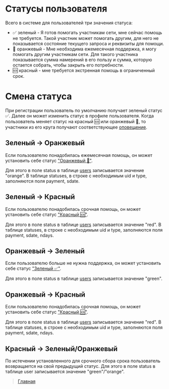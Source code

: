 # Статусы пользователя

Всего в системе для пользователей три значения статуса:

- ✅ зеленый   - Я готов помогать участникам сети, мне сейчас помощь не требуется. Такой участник может помогать другим, для него не показывается состояние текущего запроса и реквизиты для помощи. 
- 🔆 оранжевый - Мне необходима ежемесячная поддержка, я могу помогать другим участникам сети. Для такого участника показывается сумма намерений в его пользу и сумма, которую остается собрать, чтобы закрыть его потребности. 
- 🆘 красный   - мне требуется экстренная помощь в ограниченный срок.

# Смена статуса

При регистрации пользователь по умолчанию получает зеленый статус ✅. Далее он может изменить статус в профиле пользователя. 
Когда пользователь меняет статус на красный 🆘 или оранжевый 🔆, то участники из его круга получают соответствующее [оповещение](../notifications/status_changed.md).

## Зеленый -> Оранжевый

Если пользователю понадобилась ежемесячная помощь, он может установить себе статус ["Оранжевый 🔆"](../statuses/orange.md).

Для этого в поле status в таблице [users](../tables/users.md) записывается значение "orange".
В таблице statuses, в строке с необходимым uid и type, заполняются поля payment, sdate.

## Зеленый -> Красный

Если пользователю понадобилась срочная помощь, он может установить себе статус ["Красный 🆘"](../statuses/red.md).

Для этого в поле status в таблице [users](../tables/users.md) записывается значение "red".
В таблице statuses, в строке с необходимым uid и type, заполняются поля payment, sdate, ndays.

## Оранжевый -> Зеленый

Если пользователю больше не нужна поддержка, он может установить себе статус ["Зеленый ✅"](../statuses/green.md).

Для этого в поле status в таблице [users](../tables/users.md) записывается значение "green".

## Оранжевый -> Красный

Если пользователю понадобилась срочная помощь, он может установить себе статус ["Красный 🆘"](../statuses/red.md).

Для этого в поле status в таблице [users](../tables/users.md) записывается значение "red".
В таблице statuses, в строке с необходимым uid и type, заполняются поля payment, sdate, ndays.

## Красный -> Зеленый/Оранжевый

По истечении установленного для срочного сбора срока пользователь возвращается на свой предыдущий статус.
Для этого в поле status в таблице user записывается значение "green"/"orange".

> [Главная](../index.md)
